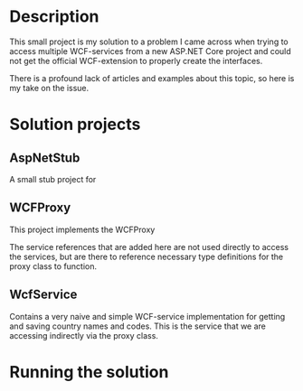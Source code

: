 # Description
This small project is my solution to a problem I came across when trying to access multiple WCF-services
from a new ASP.NET Core project and could not get the official WCF-extension to properly create
the interfaces.

There is a profound lack of articles and examples about this topic, so here is my take on the issue.

# Solution projects

## AspNetStub
A small stub project for 

## WCFProxy
This project implements the WCFProxy 

The service references that are added here are not used directly to access the services, but are there
to reference necessary type definitions for the proxy class to function.

## WcfService
Contains a very naive and simple WCF-service implementation for getting and saving country names and codes. This
is the service that we are accessing indirectly via the proxy class.

# Running the solution
